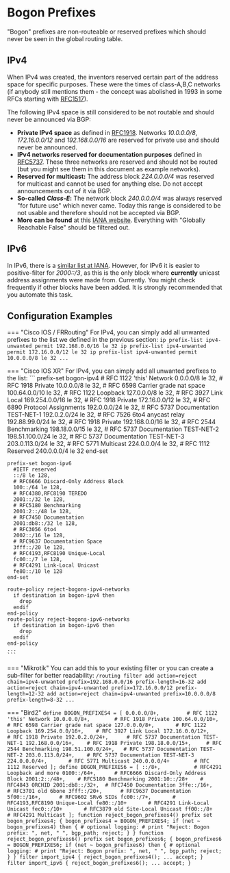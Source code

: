 # Bogon Prefixes

"Bogon" prefixes are non-routeable or reserved prefixes which should never be seen in the global routing table.

## IPv4

When IPv4 was created, the inventors reserved certain part of the address space for specific purposes. These were the times of class-A,B,C networks (if anybody still mentions them - the concept was abolished in 1993 in some RFCs starting with 
[RFC1517](https://www.rfc-editor.org/rfc/rfc1517)).

The following IPv4 space is still considered to be not routable and should never be announced via BGP:

- **Private IPv4 space** as defined in [RFC1918](https://www.rfc-editor.org/rfc/rfc1918). Networks *10.0.0.0/8*, *172.16.0.0/12* and *192.168.0.0/16* are reserved for private use and should never be announced.
- **IPv4 networks reserved for documentation purposes** defined in [RFC5737](https://www.rfc-editor.org/rfc/rfc5737). These three networks are reserved and should not be routed (but you might see them in this document as example networks).
- **Reserved for multicast:** The address block *224.0.0.0/4* was reserved for multicast and cannot be used for anything else. Do not accept announcements out of it via BGP.
- **So-called *Class-E*:** The network block *240.0.0.0/4* was always reserved "for future use" which never came. Today this range is considered to be not usable and therefore should not be accepted via BGP.
- **More can be found** at this [IANA website](https://www.iana.org/assignments/iana-ipv4-special-registry/iana-ipv4-special-registry.xhtml). Everything with "Globally Reachable False" should be filtered out.

## IPv6

In IPv6, there is a [similar list at IANA](http://www.iana.org/assignments/ipv6-address-space). However, for IPv6 it is easier to positive-filter for *2000::/3*, as this is the only block where **currently** unicast address assignments were made from. Currently. You might check frequently if other blocks have been added. It is strongly recommended that you automate this task.

## Configuration Examples

=== "Cisco IOS / FRRouting"
    For IPv4, you can simply add all unwanted prefixes to the list we defined in the previous section:
    ```
    ip prefix-list ipv4-unwanted permit 192.168.0.0/16 le 32
    ip prefix-list ipv4-unwanted permit 172.16.0.0/12 le 32
    ip prefix-list ipv4-unwanted permit 10.0.0.0/8 le 32
    ...
    ```

=== "Cisco IOS XR"
    For IPv4, you can simply add all unwanted prefixes to the list:
    ```
    prefix-set bogon-ipv4
      # RFC 1122 'this' Network
      0.0.0.0/8 le 32,
      # RFC 1918 Private
      10.0.0.0/8 le 32,
      # RFC 6598 Carrier grade nat space
      100.64.0.0/10 le 32,
      # RFC 1122 Loopback
      127.0.0.0/8 le 32,
      # RFC 3927 Link Local
      169.254.0.0/16 le 32,
      # RFC 1918 Private
      172.16.0.0/12 le 32,
      # RFC 6890 Protocol Assignments
      192.0.0.0/24 le 32,
      # RFC 5737 Documentation TEST-NET-1
      192.0.2.0/24 le 32,
      # RFC 7526 6to4 anycast relay
      192.88.99.0/24 le 32,
      # RFC 1918 Private
      192.168.0.0/16 le 32,
      # RFC 2544 Benchmarking
      198.18.0.0/15 le 32,
      # RFC 5737 Documentation TEST-NET-2
      198.51.100.0/24 le 32,
      # RFC 5737 Documentation TEST-NET-3
      203.0.113.0/24 le 32,
      # RFC 5771 Multicast
      224.0.0.0/4 le 32,
      # RFC 1112 Reserved
      240.0.0.0/4 le 32
    end-set
    
    prefix-set bogon-ipv6
      #IETF reserved
      ::/8 le 128,
      # RFC6666 Discard-Only Address Block
      100::/64 le 128,
      # RFC4380,RFC8190 TEREDO
      2001::/32 le 128,
      # RFC5180 Benchmarking
      2001:2::/48 le 128,
      # RFC7450 Documentation
      2001:db8::/32 le 128,
      # RFC3056 6to4
      2002::/16 le 128,
      # RFC9637 Documentation Space
      3fff::/20 le 128,
      # RFC4193,RFC8190 Unique-Local
      fc00::/7 le 128,
      # RFC4291 Link-Local Unicast
      fe80::/10 le 128
    end-set

    route-policy reject-bogons-ipv4-networks
      if destination in bogon-ipv4 then
        drop
      endif
    end-policy
    route-policy reject-bogons-ipv6-networks
      if destination in bogon-ipv6 then
        drop
      endif
    end-policy
    ...
    ```

=== "Mikrotik"
    You can add this to your existing filter or you can create a sub-filter for better readability:
    ```
    /routing filter
    add action=reject chain=ipv4-unwanted prefix=192.168.0.0/16 prefix-length=16-32
    add action=reject chain=ipv4-unwanted prefix=172.16.0.0/12 prefix-length=12-32
    add action=reject chain=ipv4-unwanted prefix=10.0.0.0/8 prefix-length=8-32
    ...
    ```

=== "Bird2"
    ```
    define BOGON_PREFIXES4 = [
      0.0.0.0/8+,         # RFC 1122 'this' Network
      10.0.0.0/8+,        # RFC 1918 Private
      100.64.0.0/10+,     # RFC 6598 Carrier grade nat space
      127.0.0.0/8+,       # RFC 1122 Loopback
      169.254.0.0/16+,    # RFC 3927 Link Local
      172.16.0.0/12+,     # RFC 1918 Private
      192.0.2.0/24+,      # RFC 5737 Documentation TEST-NET-1
      192.168.0.0/16+,    # RFC 1918 Private
      198.18.0.0/15+,     # RFC 2544 Benchmarking
      198.51.100.0/24+,   # RFC 5737 Documentation TEST-NET-2
      203.0.113.0/24+,    # RFC 5737 Documentation TEST-NET-3
      224.0.0.0/4+,       # RFC 5771 Multicast
      240.0.0.0/4+        # RFC 1112 Reserved
    ];
    define BOGON_PREFIXES6 = [
        ::/8+,           # RFC4291 Loopback and more
        0100::/64+,      # RFC6666 Discard-Only Address Block
        2001:2::/48+,    # RFC5180 Benchmarking
        2001:10::/28+    # RFC4843 ORCHID
        2001:db8::/32+,  # RFC7450 Documentation
        3ffe::/16+,      # RFC3701 old 6bone
        3fff::/20+,      # RFC9637 Documentation
        5f00::/16+,      # RFC9602 SRv6 SIDs
        fc00::/7+,       # RFC4193,RFC8190 Unique-Local
        fe80::/10+       # RFC4291 Link-Local Unicast
        fec0::/10+       # RFC3879 old Site-Local Unicast
        ff00::/8+        # RFC4291 Multicast
    ];
    function reject_bogon_prefixes4()
    prefix set bogon_prefixes4;
    {
      bogon_prefixes4 = BOGON_PREFIXES4;
      if (net ~ bogon_prefixes4) then {
        # optional logging:
        # print "Reject: Bogon prefix: ", net, " ", bgp_path;
        reject;
      }
    }
    function reject_bogon_prefixes6()
    prefix set bogon_prefixes6;
    {
      bogon_prefixes6 = BOGON_PREFIXES6;
      if (net ~ bogon_prefixes6) then {
        # optional logging:
        # print "Reject: Bogon prefix: ", net, " ", bgp_path;
        reject;
      }
    }
    filter import_ipv4 {
      reject_bogon_prefixes4();
      ...
      accept;
    }
    filter import_ipv6 {
      reject_bogon_prefixes6();
      ...
      accept;
    }
    ```
